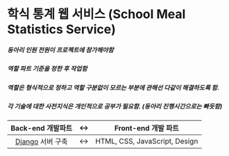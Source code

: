  학식 통계 웹 서비스 (School Meal Statistics Service)
=============
##### 동아리 인원 전원이 프로젝트에 참가해야함
##### 역할 파트 기준을 정한 후 작업함
##### 역할은 형식적으로 정하고 역할 구분없이 모르는 부분에 관해선 다같이 해결하도록 함.
##### 각 기술에 대한 사전지식은 개인적으로 공부가 필요함. (동아리 진행시간으로는 빠듯함)  


| Back-end 개발파트 |<->| Front-end 개발 파트 |
|:-:|:-:|:-:|
|[Django](https://www.djangoproject.com/) 서버 구축 |  <->  | HTML, CSS, JavaScript, Design |

